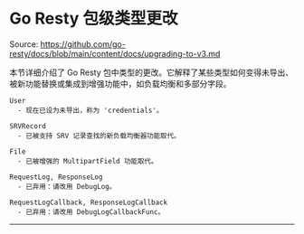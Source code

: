 # Go Resty 包级类型更改

Source: https://github.com/go-resty/docs/blob/main/content/docs/upgrading-to-v3.md

本节详细介绍了 Go Resty 包中类型的更改。它解释了某些类型如何变得未导出、被新功能替换或集成到增强功能中，如负载均衡和多部分字段。

```APIDOC
User
  - 现在已设为未导出，称为 'credentials'。

SRVRecord
  - 已被支持 SRV 记录查找的新负载均衡器功能取代。

File
  - 已被增强的 MultipartField 功能取代。

RequestLog, ResponseLog
  - 已弃用：请改用 DebugLog。

RequestLogCallback, ResponseLogCallback
  - 已弃用：请改用 DebugLogCallbackFunc。
```

--------------------------------
